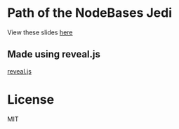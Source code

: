 Path of the NodeBases Jedi
===

View these slides [here](http://brycebaril.github.io/nodebase_jedi)

Made using reveal.js
---

[reveal.js](https://github.com/hakimel/reveal.js)

License
==

MIT
